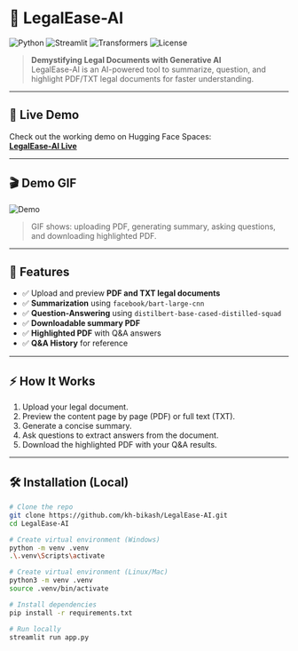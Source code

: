 # 📜 LegalEase-AI

![Python](https://img.shields.io/badge/Python-3.12-blue?logo=python)
![Streamlit](https://img.shields.io/badge/Streamlit-v1.27-orange?logo=streamlit)
![Transformers](https://img.shields.io/badge/Transformers-HuggingFace-orange?logo=huggingface)
![License](https://img.shields.io/badge/License-MIT-green)

> **Demystifying Legal Documents with Generative AI**  
> LegalEase-AI is an AI-powered tool to summarize, question, and highlight PDF/TXT legal documents for faster understanding.

---

## 🔗 Live Demo
Check out the working demo on Hugging Face Spaces:  
[**LegalEase-AI Live**](https://huggingface.co/spaces/Bikashkh/legalease-ai)

---

## 🎬 Demo GIF
![Demo](docs/demo.gif)

> GIF shows: uploading PDF, generating summary, asking questions, and downloading highlighted PDF.

---

## 📝 Features
- ✅ Upload and preview **PDF and TXT legal documents**
- ✅ **Summarization** using `facebook/bart-large-cnn`
- ✅ **Question-Answering** using `distilbert-base-cased-distilled-squad`
- ✅ **Downloadable summary PDF**
- ✅ **Highlighted PDF** with Q&A answers
- ✅ **Q&A History** for reference

---

## ⚡ How It Works
1. Upload your legal document.
2. Preview the content page by page (PDF) or full text (TXT).
3. Generate a concise summary.
4. Ask questions to extract answers from the document.
5. Download the highlighted PDF with your Q&A results.

---

## 🛠 Installation (Local)
```bash
# Clone the repo
git clone https://github.com/kh-bikash/LegalEase-AI.git
cd LegalEase-AI

# Create virtual environment (Windows)
python -m venv .venv
.\.venv\Scripts\activate

# Create virtual environment (Linux/Mac)
python3 -m venv .venv
source .venv/bin/activate

# Install dependencies
pip install -r requirements.txt

# Run locally
streamlit run app.py
